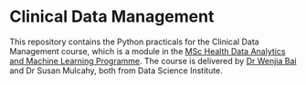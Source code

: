 # Clinical Data Management

This repository contains the Python practicals for the Clinical Data Management course, which is a module in the [MSc Health Data Analytics and Machine Learning Programme](https://www.imperial.ac.uk/study/pg/medicine/health-data-analytics). The course is delivered by [Dr Wenjia Bai](http://wp.doc.ic.ac.uk/wbai/data/) and Dr Susan Mulcahy, both from Data Science Institute.  
